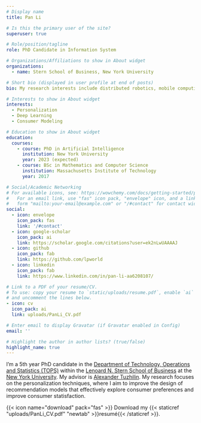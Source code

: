 ```yaml
---
# Display name
title: Pan Li

# Is this the primary user of the site?
superuser: true

# Role/position/tagline
role: PhD Candidate in Information System

# Organizations/Affiliations to show in About widget
organizations:
  - name: Stern School of Business, New York University

# Short bio (displayed in user profile at end of posts)
bio: My research interests include distributed robotics, mobile computing and programmable matter.

# Interests to show in About widget
interests:
  - Personalization
  - Deep Learning
  - Consumer Modeling

# Education to show in About widget
education:
  courses:
    - course: PhD in Artificial Intelligence
      institution: New York University
      year: 2023 (expected)
    - course: BSc in Mathematics and Computer Science
      institution: Massachusetts Institute of Technology
      year: 2017

# Social/Academic Networking
# For available icons, see: https://wowchemy.com/docs/getting-started/page-builder/#icons
#   For an email link, use "fas" icon pack, "envelope" icon, and a link in the
#   form "mailto:your-email@example.com" or "/#contact" for contact widget.
social:
  - icon: envelope
    icon_pack: fas
    link: '/#contact'
  - icon: google-scholar
    icon_pack: ai
    link: https://scholar.google.com/citations?user=ek2nLwUAAAAJ
  - icon: github
    icon_pack: fab
    link: https://github.com/lpworld
  - icon: linkedin
    icon_pack: fab
    link: https://www.linkedin.com/in/pan-li-aa6208107/

# Link to a PDF of your resume/CV.
# To use: copy your resume to `static/uploads/resume.pdf`, enable `ai` icons in `params.toml`,
# and uncomment the lines below.
- icon: cv
  icon_pack: ai
  link: uploads/PanLi_CV.pdf

# Enter email to display Gravatar (if Gravatar enabled in Config)
email: ''

# Highlight the author in author lists? (true/false)
highlight_name: true
---
```


I’m a 5th year PhD candidate in the [Department of Technology, Operations and Statistics (TOPS)](https://www.stern.nyu.edu/experience-stern/about/departments-centers-initiatives/academic-departments/ioms-dept) within the [Lenoard N. Stern School of Business](https://www.stern.nyu.edu/) at the [New York University](https://www.nyu.edu/). My advisor is [Alexander Tuzhilin](https://www.stern.nyu.edu/faculty/bio/alexander-tuzhilin). My research focuses on the personalization techniques, where I aim to improve the design of recommendation models that effectively explore consumer preferences and improve consumer statisfaction.

{{< icon name="download" pack="fas" >}} Download my {{< staticref "uploads/PanLi_CV.pdf" "newtab" >}}resumé{{< /staticref >}}.
